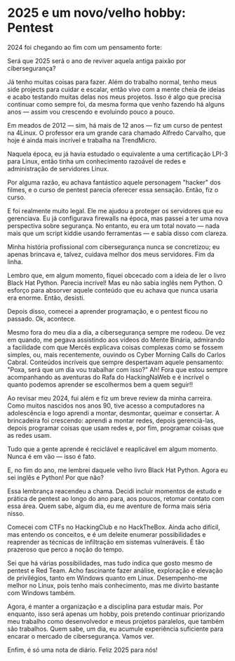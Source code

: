 # 2025 e um novo/velho hobby: Pentest

2024 foi chegando ao fim com um pensamento forte:

Será que 2025 será o ano de reviver aquela antiga paixão por cibersegurança?

Já tenho muitas coisas para fazer. Além do trabalho normal, tenho meus side projects para cuidar e escalar, então vivo com a mente cheia de ideias e acabo testando muitas delas nos meus projetos. Isso é algo que precisa continuar como sempre foi, da mesma forma que venho fazendo há alguns anos — assim vou crescendo e evoluindo pouco a pouco.

Em meados de 2012 — sim, há mais de 12 anos — fiz um curso de pentest na 4Linux. O professor era um grande cara chamado Alfredo Carvalho, que hoje é ainda mais incrível e trabalha na TrendMicro.

Naquela época, eu já havia estudado o equivalente a uma certificação LPI-3 para Linux, então tinha um conhecimento razoável de redes e administração de servidores Linux.

Por alguma razão, eu achava fantástico aquele personagem "hacker" dos filmes, e o curso de pentest parecia oferecer essa sensação. Então, fiz o curso.

E foi realmente muito legal. Ele me ajudou a proteger os servidores que eu gerenciava. Eu já configurava firewalls na época, mas passei a ter uma nova perspectiva sobre segurança. No entanto, eu era um total novato — nada mais que um script kiddie usando ferramentas — e sabia disso com clareza.

Minha história profissional com cibersegurança nunca se concretizou; eu apenas brincava e, talvez, cuidava melhor dos meus servidores. Fim da linha.

Lembro que, em algum momento, fiquei obcecado com a ideia de ler o livro Black Hat Python. Parecia incrível! Mas eu não sabia inglês nem Python. O esforço para absorver aquele conteúdo que eu achava que nunca usaria era enorme. Então, desisti.

Depois disso, comecei a aprender programação, e o pentest ficou no passado. Ok, acontece.

Mesmo fora do meu dia a dia, a cibersegurança sempre me rodeou. De vez em quando, me pegava assistindo aos vídeos do Mente Binária, admirando a facilidade com que Mercês explicava coisas complexas como se fossem simples, ou, mais recentemente, ouvindo os Cyber Morning Calls do Carlos Cabral. Conteúdos incríveis que sempre despertavam aquele pensamento: "Poxa, será que um dia vou trabalhar com isso?" Ah! Fora que estou sempre acompanhando as aventuras do Rafa do HackingNaWeb e é incrível o quanto podemos aprender se escolhermos bem a quem seguir!!

Ao revisar meu 2024, fui além e fiz um breve review da minha carreira.
Como muitos nascidos nos anos 90, tive acesso a computadores na adolescência e logo aprendi a montar, desmontar, queimar e consertar. A brincadeira foi crescendo: aprendi a montar redes, depois gerenciá-las, depois programar coisas que usam redes e, por fim, programar coisas que as redes usam.

Tudo que a gente aprende é reciclável e reaplicável em algum momento. Nunca é em vão — isso é fato.

E, no fim do ano, me lembrei daquele velho livro Black Hat Python. Agora eu sei inglês e Python! Por que não?

Essa lembrança reacendeu a chama. Decidi incluir momentos de estudo e prática de pentest ao longo do ano para, aos poucos, retomar contato com essa área. Quem sabe, algum dia, eu me aventure de forma mais séria nisso.

Comecei com CTFs no HackingClub e no HackTheBox. Ainda acho difícil, mas entendo os conceitos, e é um deleite enumerar possibilidades e reaprender as técnicas de infiltração em sistemas vulneráveis. É tão prazeroso que perco a noção do tempo.

Sei que há várias possibilidades, mas tudo indica que gosto mesmo de pentest e Red Team. Acho fascinante fazer análise, exploração e elevação de privilégios, tanto em Windows quanto em Linux. Desempenho-me melhor no Linux, pois tenho mais conhecimento, mas me divirto bastante com Windows também.

Agora, é manter a organização e a disciplina para estudar mais. Por enquanto, isso será apenas um hobby, pois pretendo continuar priorizando meu trabalho como desenvolvedor e meus projetos paralelos, que também são trabalhos. Quem sabe, um dia, eu acumule experiência suficiente para encarar o mercado de cibersegurança. Vamos ver.

Enfim, é só uma nota de diário. Feliz 2025 para nós!